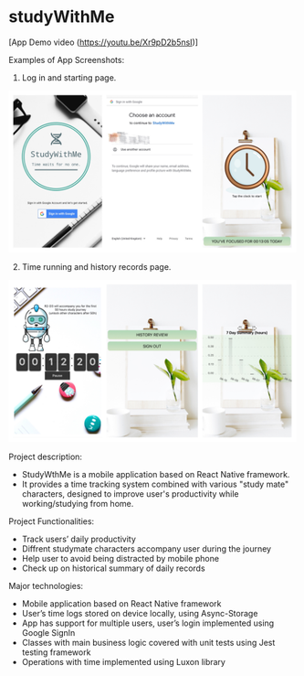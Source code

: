 # studyWithMe
[App Demo video (https://youtu.be/Xr9pD2b5nsI)]

Examples of App Screenshots:
1. Log in and starting page.
<img src="/images/studyWithMe3.JPG" alt="drawing" width="900"/>

2. Time running and history records page.
<img src="/images/studyWithMe2.JPG" alt="drawing" width="900"/>

Project description: 
* StudyWthMe is a mobile application based on React Native framework. 
* It provides a time tracking system combined with various "study mate" characters, designed to improve user's productivity while working/studying from home.

Project Functionalities: 
* Track users’ daily productivity 
* Diffrent studymate characters accompany user during the journey
* Help user to avoid being distracted by mobile phone
* Check up on historical summary of daily records

Major technologies: 
* Mobile application based on React Native framework
* User’s time logs stored on device locally, using Async-Storage 
* App has support for multiple users, user’s login implemented using Google SignIn 
* Classes with main business logic covered with unit tests using Jest testing framework 
* Operations with time implemented using Luxon library



